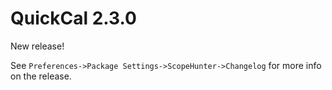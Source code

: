 # QuickCal 2.3.0

New release!

See `Preferences->Package Settings->ScopeHunter->Changelog` for more info on 
the release.

